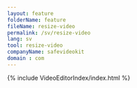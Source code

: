 ```yaml
---
layout: feature
folderName: feature
fileName: resize-video
permalink: /sv/resize-video
lang: sv
tool: resize-video
companyName: safevideokit
domain : com
---
```


{% include VideoEditorIndex/index.html %}

   